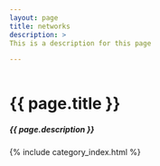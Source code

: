 ```yaml
---
layout: page
title: networks
description: >
This is a description for this page

---
```


<div class="post">

  <div style="overflow: hidden;">
  <h1 class="post-title">{{ page.title }}</h1>
  <h5 class="post-description">{{ page.description }}</h5>
  
  {% include category_index.html %}

  

  </div>
</div>



